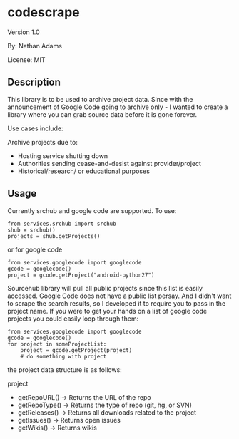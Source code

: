 # codescrape

Version 1.0

By: Nathan Adams

License: MIT

## Description

This library is to be used to archive project data. Since with the announcement of Google Code going to archive only - I wanted to create a library where you can grab source data before it is gone forever.

Use cases include:

Archive projects due to:

- Hosting service shutting down
- Authorities sending cease-and-desist against provider/project
- Historical/research/ or educational purposes

## Usage

Currently srchub and google code are supported. To use:

    from services.srchub import srchub
    shub = srchub()
    projects = shub.getProjects()
	
or for google code

    from services.googlecode import googlecode
    gcode = googlecode()
    project = gcode.getProject("android-python27")
	
Sourcehub library will pull all public projects since this list is easily accessed. Google Code does not have a public list persay. And I didn't want to scrape the search results, so I developed it to require you to pass in the project name. If you were to get your hands on a list of google code projects you could easily loop through them:

    from services.googlecode import googlecode
    gcode = googlecode()
    for project in someProjectList:
	    project = gcode.getProject(project)
        # do something with project
		
the project data structure is as follows:

project

- getRepoURL() -> Returns the URL of the repo
- getRepoType() -> Returns the type of repo (git, hg, or SVN)
- getReleases() -> Returns all downloads related to the project
- getIssues() -> Returns open issues
- getWikis() -> Returns wikis

